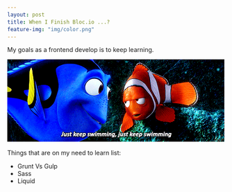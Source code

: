 ```yaml
---
layout: post
title: When I Finish Bloc.io ...?
feature-img: "img/color.png"
---
```


My goals as a frontend develop is to keep learning.


![Hang In There Image](/img/swimming.gif)

Things that are on my need to learn list:

* Grunt Vs Gulp
* Sass
* Liquid




